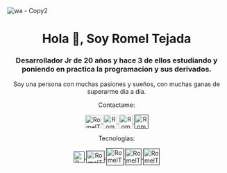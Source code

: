 ![wa - Copy2](https://github.com/RomelTeja7/RomelTeja7/assets/118077551/e10ac388-eb32-40e4-92c4-a3a64bba479e)
<h1 align="center">Hola 👋, Soy Romel Tejada</h1>
<h3 align="center">Desarrollador Jr de 20 años y hace 3 de ellos estudiando y poniendo en practica la programacion y sus derivados.</h3>
<p align="center">Soy una persona con muchas pasiones y sueños, con muchas ganas de superarme dia a dia.</p>
<p align="center">Contactame: </p>
<p align="center">
   <a href="https://twitter.com/Tejad07" target="_blank">
    <img align="center" src="https://cdn.jsdelivr.net/gh/walkxcode/dashboard-icons@master/png/twitter.png" alt="RomelT" height="30px" width="38px"/>
   </a>
   <a href="https://www.instagram.com/romelteja7/" target="_blank">
    <img align="center" src="https://cdn.jsdelivr.net/gh/walkxcode/dashboard-icons@master/png/instagram.png" alt="RomelT" height="32px" width="32px"/>
  </a>
   <a href="www.linkedin.com/in/romelteja7" target="_blank">
    <img align="center" src="https://cdn.jsdelivr.net/gh/walkxcode/dashboard-icons@master/png/linkedin.png" alt="RomelT" height="32px" width="32px"/>
  </a>
     <a href="" target="_blank">
    <img align="center" src="https://cdn.jsdelivr.net/gh/walkxcode/dashboard-icons@master/png/telegram.png" alt="RomelT" height="32px" width="32px"/>
  </a>
</p>
<p align="center">Tecnologias: </p>
<p align="center">
  <a href="" target="_blank">
  <img align="center" src="https://cdn.jsdelivr.net/gh/walkxcode/dashboard-icons@master/png/java.png"  alt="RomelT" width="25px"/>
  </a>
  <a href="" target="_blank">
  <img align="center" src="https://cdn.jsdelivr.net/gh/walkxcode/dashboard-icons@master/png/php.png"   alt="RomelT" height="28px" width="42px"/>
  </a>
  <a href="" target="_blank">
  <img align="center" src="https://cdn.jsdelivr.net/gh/walkxcode/dashboard-icons@master/png/mysql.png" alt="RomelT" width="40px"/>
  </a>
  <a href="" target="_blank">
  <img align="center" src="https://cdn.jsdelivr.net/gh/walkxcode/dashboard-icons@master/png/html.png"  alt="RomelT" height="38px" weight="38px"/>
  </a>
  <a href="" target="_blank">
  <img align="center" src="https://cdn.jsdelivr.net/gh/walkxcode/dashboard-icons@master/png/css.png"   alt="RomelT" height="38px" weight="38px"/>
  </a>
</p>
